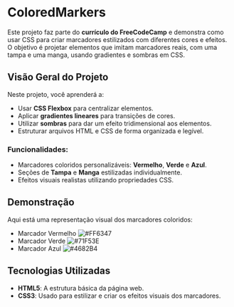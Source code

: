 # ColoredMarkers

Este projeto faz parte do **currículo do FreeCodeCamp** e demonstra como usar CSS para criar marcadores estilizados com diferentes cores e efeitos. O objetivo é projetar elementos que imitam marcadores reais, com uma tampa e uma manga, usando gradientes e sombras em CSS.

## Visão Geral do Projeto

Neste projeto, você aprenderá a:
- Usar **CSS Flexbox** para centralizar elementos.
- Aplicar **gradientes lineares** para transições de cores.
- Utilizar **sombras** para dar um efeito tridimensional aos elementos.
- Estruturar arquivos HTML e CSS de forma organizada e legível.

### Funcionalidades:
- Marcadores coloridos personalizáveis: **Vermelho**, **Verde** e **Azul**.
- Seções de **Tampa** e **Manga** estilizadas individualmente.
- Efeitos visuais realistas utilizando propriedades CSS.

## Demonstração

Aqui está uma representação visual dos marcadores coloridos:

- Marcador Vermelho ![#FF6347](https://placehold.co/15x15/FF6347/FF6347.png)
- Marcador Verde ![#71F53E](https://placehold.co/15x15/71F53E/71F53E.png)
- Marcador Azul ![#4682B4](https://placehold.co/15x15/4682B4/4682B4.png)

## Tecnologias Utilizadas

- **HTML5**: A estrutura básica da página web.
- **CSS3**: Usado para estilizar e criar os efeitos visuais dos marcadores.
